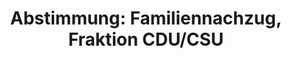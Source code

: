 ---
abstimmung:
  abstimmung: 1
  bundestagssitzung: 11
  legislaturperiode: 19
categories:
- Todo
data:
- title: Abstimmungsergebnis 20180201_1-data.pdf
  url: /res/2021-btw/abstimmungsergebnisse/20180201_1-data.pdf
- title: Abstimmungsergebnis 20180201_1_xls-data.xls
  url: /res/2021-btw/abstimmungsergebnisse/20180201_1_xls-data.xls
- title: Abstimmungsergebnis 20180201_1_xls-datacsv
  url: /res/2021-btw/abstimmungsergebnisse/csv/20180201_1_xls-datacsv
ergebnis:
  afd:
    enthaltung: 0
    gesamt: 92
    ja: 1
    nein: 84
    nichtabgegeben: 7
    ungueltig: 0
  bü90/gr:
    enthaltung: 0
    gesamt: 67
    ja: 0
    nein: 64
    nichtabgegeben: 3
    ungueltig: 0
  cdu/csu:
    enthaltung: 2
    gesamt: 246
    ja: 238
    nein: 3
    nichtabgegeben: 3
    ungueltig: 0
  die linke.:
    enthaltung: 0
    gesamt: 69
    ja: 0
    nein: 59
    nichtabgegeben: 10
    ungueltig: 0
  fdp:
    enthaltung: 0
    gesamt: 80
    ja: 0
    nein: 76
    nichtabgegeben: 4
    ungueltig: 0
  file: 20180201_1_xls-data.xls
  fraktionslos:
    enthaltung: 0
    gesamt: 2
    ja: 0
    nein: 2
    nichtabgegeben: 0
    ungueltig: 0
  spd:
    enthaltung: 2
    gesamt: 153
    ja: 137
    nein: 10
    nichtabgegeben: 4
    ungueltig: 0
layout: abstimmung
links:
- title: Link zu bundestag.de
  url: https://www.bundestag.de/parlament/plenum/abstimmung/abstimmung?id=500
preview: 'Deutscher Bundestag


  11. Sitzung des Deutschen Bundestages

  am Donnerstag, 1. Februar 2018


  Endgültiges Ergebnis der Namentlichen Abstimmung Nr. 1


  Gesetzentwurf der Fraktion der CDU/CSU

  Entwurf eines Gesetzes zur Verlängerung der Aussetzung des Familiennachzugs zu

  subsidiär Schutzberechtigten

  Drs. 19/439, 19/586 und 19/595'
tags:
- Todo
title: 'Abstimmung: Familiennachzug, Fraktion CDU/CSU'
---